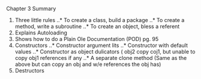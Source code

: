 Chapter 3 Summary
1. Three little rules
..* To create a class, build a package
..* To create a method, write a subroutine
..* To create an object, bless a referent
2. Explains Autoloading
3. Shows how to do a Plain Ole Documentation (POD) pg. 95
4. Constructors
..* Constructor argument lits
..* Constructor with default values
..* Constructor as object dulicators ( obj2 copy coj1, but unable to copy obj1 references if any 
..* A separate clone method (Same as the above but can copy an obj and w/e references the obj has)
5. Destructors
